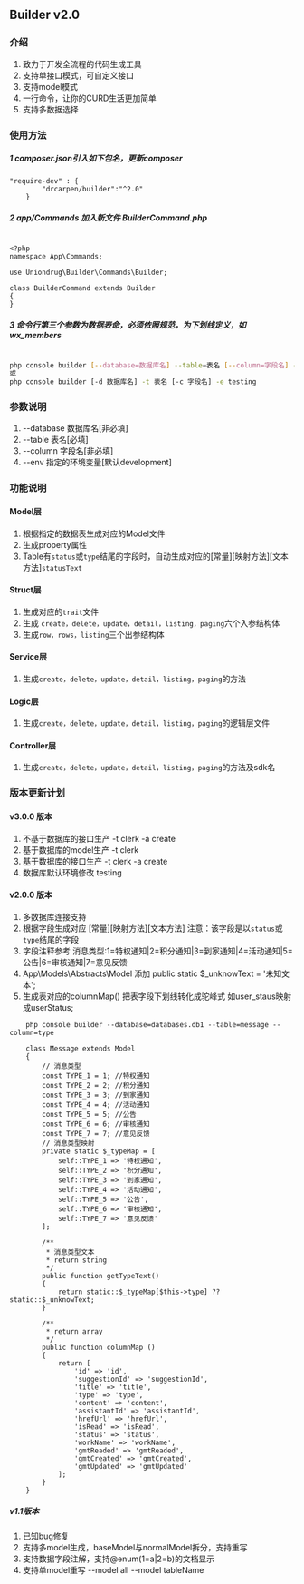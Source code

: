 ## Builder v2.0

### 介绍
1. 致力于开发全流程的代码生成工具
1. 支持单接口模式，可自定义接口
1. 支持model模式
1. 一行命令，让你的CURD生活更加简单
1. 支持多数据选择


### 使用方法
##### 1 composer.json引入如下包名，更新composer
```text
"require-dev" : {
        "drcarpen/builder":"^2.0"
    }
```
#####  2 app/Commands 加入新文件 BuilderCommand.php
```text

<?php
namespace App\Commands;

use Uniondrug\Builder\Commands\Builder;

class BuilderCommand extends Builder
{
}
```


##### 3 命令行第三个参数为数据表命，必须依照规范，为下划线定义，如 wx_members

```bash

php console builder [--database=数据库名] --table=表名 [--column=字段名] --env=testing
或
php console builder [-d 数据库名] -t 表名 [-c 字段名] -e testing

```

### 参数说明

1. --database  数据库名[非必填]
1. --table     表名[必填]
1. --column    字段名[非必填]
1. --env       指定的环境变量[默认development]

### 功能说明

####  Model层
1. 根据指定的数据表生成对应的Model文件
1. 生成property属性
1. Table有`status`或`type`结尾的字段时，自动生成对应的[常量][映射方法][文本方法]`statusText`

#### Struct层
1. 生成对应的`trait`文件
1. 生成 `create，delete，update，detail，listing，paging`六个入参结构体
1. 生成`row，rows，listing`三个出参结构体

#### Service层
1. 生成`create，delete，update，detail，listing，paging`的方法

#### Logic层
1. 生成`create，delete，update，detail，listing，paging`的逻辑层文件

#### Controller层
1. 生成`create，delete，update，detail，listing，paging`的方法及sdk名

### 版本更新计划

#### v3.0.0 版本
1. 不基于数据库的接口生产   -t clerk -a create
1. 基于数据库的model生产   -t clerk
1. 基于数据库的接口生产     -t clerk -a create
1. 数据库默认环境修改 testing 



#### v2.0.0 版本
1. 多数据库连接支持 
1. 根据字段生成对应 [常量][映射方法][文本方法] 注意：该字段是以`status`或`type`结尾的字段
1. 字段注释参考  消息类型:1=特权通知|2=积分通知|3=到家通知|4=活动通知|5=公告|6=审核通知|7=意见反馈
1. App\Models\Abstracts\Model 添加 public static $_unknowText = '未知文本';
1. 生成表对应的columnMap() 把表字段下划线转化成驼峰式 如user_staus映射成userStatus;
```text
    php console builder --database=databases.db1 --table=message --column=type

    class Message extends Model
    {
    	// 消息类型
    	const TYPE_1 = 1; //特权通知
    	const TYPE_2 = 2; //积分通知
    	const TYPE_3 = 3; //到家通知
    	const TYPE_4 = 4; //活动通知
    	const TYPE_5 = 5; //公告
    	const TYPE_6 = 6; //审核通知
    	const TYPE_7 = 7; //意见反馈
        // 消息类型映射
        private static $_typeMap = [
            self::TYPE_1 => '特权通知',
            self::TYPE_2 => '积分通知',
            self::TYPE_3 => '到家通知',
            self::TYPE_4 => '活动通知',
            self::TYPE_5 => '公告',
            self::TYPE_6 => '审核通知',
            self::TYPE_7 => '意见反馈'
        ];
    
        /**
         * 消息类型文本
         * return string
         */
        public function getTypeText()
        {
            return static::$_typeMap[$this->type] ?? static::$_unknowText;
        }
    
        /**
         * return array
         */
        public function columnMap ()
        {
            return [
                'id' => 'id',
                'suggestionId' => 'suggestionId',
                'title' => 'title',
                'type' => 'type',
                'content' => 'content',
                'assistantId' => 'assistantId',
                'hrefUrl' => 'hrefUrl',
                'isRead' => 'isRead',
                'status' => 'status',
                'workName' => 'workName',
                'gmtReaded' => 'gmtReaded',
                'gmtCreated' => 'gmtCreated',
                'gmtUpdated' => 'gmtUpdated'
            ];
        }
    }
```

##### v1.1版本
1. 已知bug修复
1. 支持多model生成，baseModel与normalModel拆分，支持重写
1. 支持数据字段注解，支持@enum(1=a|2=b)的文档显示
1. 支持单model重写 --model all
                 --model  tableName


